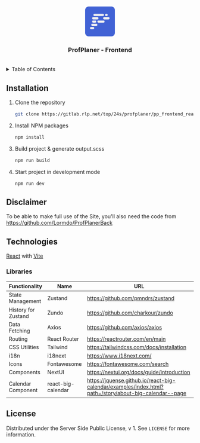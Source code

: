 <!-- PROJECT LOGO -->
<br />
<div align="center">
  <a href="https://gitlab.rlp.net/top/24s/profplaner/pp_frontend_react">
    <img src="src/assets/logo.svg" alt="ProfPlaner - Logo" width="80" height="80">
  </a>
  <h3 align="center">ProfPlaner - Frontend</h3>
  <br />
</div>





<!-- TABLE OF CONTENTS -->
<details>
  <summary>Table of Contents</summary>
  <ol>
    <li><a href="#installation">Installation</a></li>
    <li>
      <a href="#technologies">Technologies</a>
      <ul>
        <li><a href="#libraries">Libraries</a></li>
      </ul>
    </li>
    <li><a href="#license">License</a></li>
  </ol>
</details>





## Installation

1. Clone the repository
   ```sh
   git clone https://gitlab.rlp.net/top/24s/profplaner/pp_frontend_react.git
   ```
2. Install NPM packages
   ```sh
   npm install
   ```
3. Build project & generate output.scss
   ```sh
   npm run build
   ```

4. Start project in development mode
   ```sh
   npm run dev
   ```

## Disclaimer

To be able to make full use of the Site, you'll also need the code from https://github.com/Lormdo/ProfPlanerBack



<!-- TECHNOLOGIES -->
## Technologies

[React](https://react.dev/) with [Vite](https://vitejs.dev/)

### Libraries

| Functionality       | Name               | URL                                                                                                   |
|---------------------|--------------------|-------------------------------------------------------------------------------------------------------|
| State Management    | Zustand            | https://github.com/pmndrs/zustand                                                                     |
| History for Zustand | Zundo              | https://github.com/charkour/zundo                                                                     |
| Data Fetching       | Axios              | https://github.com/axios/axios                                                                        |
| Routing             | React Router       | https://reactrouter.com/en/main                                                                       |
| CSS Utilities       | Tailwind           | https://tailwindcss.com/docs/installation                                                             |
| i18n                | i18next            | https://www.i18next.com/                                                                              |
| Icons               | Fontawesome        | https://fontawesome.com/search                                                                        |
| Components          | NextUI             | https://nextui.org/docs/guide/introduction                                                            |
| Calendar Component  | react-big-calendar | https://jquense.github.io/react-big-calendar/examples/index.html?path=/story/about-big-calendar--page |





<!-- LICENSE -->
## License

Distributed under the Server Side Public License, v 1. See `LICENSE` for more information.
